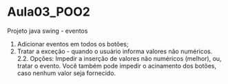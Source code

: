# Aula03_POO2
Projeto java swing - eventos
1. Adicionar eventos em todos os botões;
2. Tratar a exceção - quando o usuário informa valores não numéricos.
2.2. Opções: Impedir a inserção de valores não numéricos (melhor), ou, tratar o evento. Você também pode impedir o acinamento dos botões, caso nenhum valor seja fornecido.
